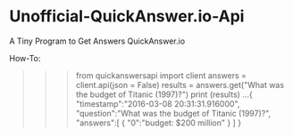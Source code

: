 # Unofficial-QuickAnswer.io-Api
A Tiny Program to Get Answers QuickAnswer.io

How-To:

>>> from quickanswersapi import client
>>> answers = client.api(json = False)
>>> results = answers.get("What was the budget of Titanic (1997)?")
>>> print (results)
...{
  "timestamp":"2016-03-08 20:31:31.916000",
  "question":"What was the budget of Titanic (1997)?",
  "answers":[
        {
          "0":"budget: $200 million"
        }
      ]
    }
